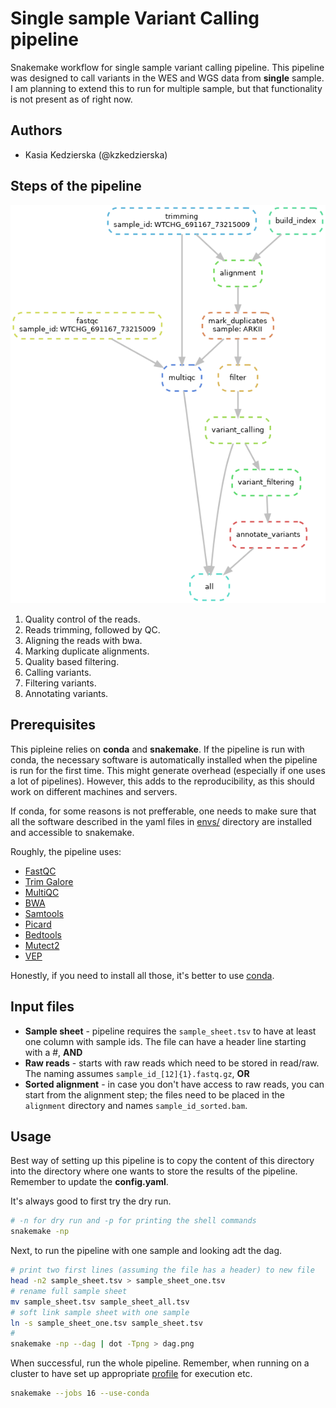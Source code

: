 # Single sample Variant Calling pipeline

Snakemake workflow for single sample variant calling pipeline. This pipeline was designed to call variants in the WES and WGS data from **single** sample. I am planning to extend this to run for multiple sample, but that functionality is not present as of right now. 

## Authors

* Kasia Kedzierska (@kzkedzierska)  

## Steps of the pipeline

![Outline for a pipeline](dag.png)

1. Quality control of the reads.
2. Reads trimming, followed by QC.
3. Aligning the reads with bwa.
4. Marking duplicate alignments.
5. Quality based filtering.
6. Calling variants.
7. Filtering variants.
8. Annotating variants.

## Prerequisites

This pipleine relies on **conda** and **snakemake**. If the pipeline is run with conda, the necessary software is automatically installed when the pipeline is run for the first time. This might generate overhead (especially if one uses a lot of pipelines). However, this adds to the reproducibility, as this should work on different machines and servers.

If conda, for some reasons is not prefferable, one needs to make sure that all the software described in the yaml files in [envs/](envs/) directory are installed and accessible to snakemake.

Roughly, the pipeline uses:

* [FastQC](https://www.bioinformatics.babraham.ac.uk/projects/fastqc/)  
* [Trim Galore](https://www.bioinformatics.babraham.ac.uk/projects/trim_galore/)  
* [MultiQC](https://multiqc.info/)  
* [BWA](http://bio-bwa.sourceforge.net/)  
* [Samtools](https://www.htslib.org/)
* [Picard](https://broadinstitute.github.io/picard/)  
* [Bedtools](https://bedtools.readthedocs.io/en/latest/index.html)  
* [Mutect2](https://gatk.broadinstitute.org/hc/en-us/articles/360037593851-Mutect2)  
* [VEP](https://www.ensembl.org/info/docs/tools/vep/index.html)


Honestly, if you need to install all those, it's better to use [conda](https://docs.conda.io/en/latest/).

## Input files

* **Sample sheet** - pipeline requires the `sample_sheet.tsv` to have at least one column with sample ids. The file can have a header line starting with a #, **AND**
* **Raw reads** - starts with raw reads which need to be stored in read/raw. The naming assumes `sample_id_[12]{1}.fastq.gz`, **OR**
* **Sorted alignment** - in case you don't have access to raw reads, you can start from the alignment step; the files need to be placed in the `alignment` directory and names `sample_id_sorted.bam`.

## Usage

Best way of setting up this pipeline is to copy the content of this directory into the directory where one wants to store the results of the pipeline. Remember to update the **config.yaml**. 

It's always good to first try the dry run.

```bash
# -n for dry run and -p for printing the shell commands
snakemake -np
```

Next, to run the pipeline with one sample and looking adt the dag. 

```bash
# print two first lines (assuming the file has a header) to new file
head -n2 sample_sheet.tsv > sample_sheet_one.tsv
# rename full sample sheet
mv sample_sheet.tsv sample_sheet_all.tsv
# soft link sample sheet with one sample
ln -s sample_sheet_one.tsv sample_sheet.tsv
#
snakemake -np --dag | dot -Tpng > dag.png
```

When successful, run the whole pipeline. Remember, when running on a cluster to have set up appropriate [profile](https://snakemake.readthedocs.io/en/stable/executing/cli.html#profiles) for execution etc. 

```bash
snakemake --jobs 16 --use-conda 
```
